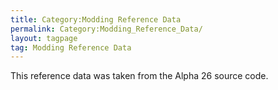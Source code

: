 ```yaml
---
title: Category:Modding Reference Data
permalink: Category:Modding_Reference_Data/
layout: tagpage
tag: Modding Reference Data
---
```


This reference data was taken from the Alpha 26 source code.
